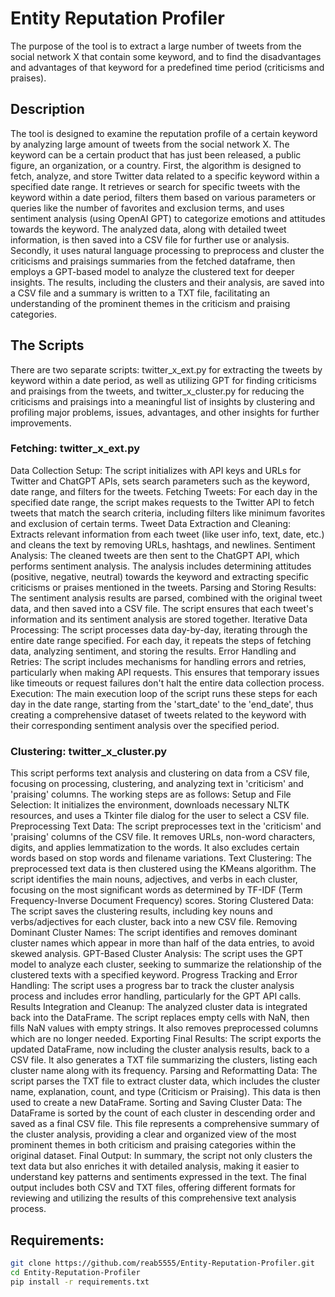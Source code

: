 # Entity Reputation Profiler
The purpose of the tool is to extract a large number of tweets from the social network X that contain some keyword, and to find the disadvantages and advantages of that keyword for a predefined time period (criticisms and praises).

## Description
The tool is designed to examine the reputation profile of a certain keyword by analyzing large amount of tweets from the social network X. The keyword can be a certain product that has just been released, a public figure, an organization, or a country.
First, the algorithm is designed to fetch, analyze, and store Twitter data related to a specific keyword within a specified date range. It retrieves or search for specific tweets with the keyword within a date period, filters them based on various parameters or queries like the number of favorites and exclusion terms, and uses sentiment analysis (using OpenAI GPT) to categorize emotions and attitudes towards the keyword. The analyzed data, along with detailed tweet information, is then saved into a CSV file for further use or analysis.
Secondly, it uses natural language processing to preprocess and cluster the criticisms and praisings summaries from the fetched dataframe, then employs a GPT-based model to analyze the clustered text for deeper insights. The results, including the clusters and their analysis, are saved into a CSV file and a summary is written to a TXT file, facilitating an understanding of the prominent themes in the criticism and praising categories.

## The Scripts
There are two separate scripts:
twitter_x_ext.py for extracting the tweets by keyword within a date period, as well as utilizing GPT for finding criticisms and praisings from the tweets, and twitter_x_cluster.py for reducing the criticisms and praisings into a meaningful list of insights by clustering and profiling major problems, issues, advantages, and other insights for further improvements.

### Fetching: twitter_x_ext.py
Data Collection Setup: The script initializes with API keys and URLs for Twitter and ChatGPT APIs, sets search parameters such as the keyword, date range, and filters for the tweets.
Fetching Tweets: For each day in the specified date range, the script makes requests to the Twitter API to fetch tweets that match the search criteria, including filters like minimum favorites and exclusion of certain terms.
Tweet Data Extraction and Cleaning: Extracts relevant information from each tweet (like user info, text, date, etc.) and cleans the text by removing URLs, hashtags, and newlines.
Sentiment Analysis: The cleaned tweets are then sent to the ChatGPT API, which performs sentiment analysis. The analysis includes determining attitudes (positive, negative, neutral) towards the keyword and extracting specific criticisms or praises mentioned in the tweets.
Parsing and Storing Results: The sentiment analysis results are parsed, combined with the original tweet data, and then saved into a CSV file. The script ensures that each tweet's information and its sentiment analysis are stored together.
Iterative Data Processing: The script processes data day-by-day, iterating through the entire date range specified. For each day, it repeats the steps of fetching data, analyzing sentiment, and storing the results.
Error Handling and Retries: The script includes mechanisms for handling errors and retries, particularly when making API requests. This ensures that temporary issues like timeouts or request failures don't halt the entire data collection process.
Execution: The main execution loop of the script runs these steps for each day in the date range, starting from the 'start_date' to the 'end_date', thus creating a comprehensive dataset of tweets related to the keyword with their corresponding sentiment analysis over the specified period.

### Clustering: twitter_x_cluster.py
This script performs text analysis and clustering on data from a CSV file, focusing on processing, clustering, and analyzing text in 'criticism' and 'praising' columns. The working steps are as follows:
Setup and File Selection: It initializes the environment, downloads necessary NLTK resources, and uses a Tkinter file dialog for the user to select a CSV file.
Preprocessing Text Data: The script preprocesses text in the 'criticism' and 'praising' columns of the CSV file. It removes URLs, non-word characters, digits, and applies lemmatization to the words. It also excludes certain words based on stop words and filename variations.
Text Clustering: The preprocessed text data is then clustered using the KMeans algorithm. The script identifies the main nouns, adjectives, and verbs in each cluster, focusing on the most significant words as determined by TF-IDF (Term Frequency-Inverse Document Frequency) scores.
Storing Clustered Data: The script saves the clustering results, including key nouns and verbs/adjectives for each cluster, back into a new CSV file.
Removing Dominant Cluster Names: The script identifies and removes dominant cluster names which appear in more than half of the data entries, to avoid skewed analysis.
GPT-Based Cluster Analysis: The script uses the GPT model to analyze each cluster, seeking to summarize the relationship of the clustered texts with a specified keyword.
Progress Tracking and Error Handling: The script uses a progress bar to track the cluster analysis process and includes error handling, particularly for the GPT API calls.
Results Integration and Cleanup: The analyzed cluster data is integrated back into the DataFrame. The script replaces empty cells with NaN, then
fills NaN values with empty strings. It also removes preprocessed columns which are no longer needed.
Exporting Final Results: The script exports the updated DataFrame, now including the cluster analysis results, back to a CSV file. It also generates a TXT file summarizing the clusters, listing each cluster name along with its frequency.
Parsing and Reformatting Data: The script parses the TXT file to extract cluster data, which includes the cluster name, explanation, count, and type (Criticism or Praising). This data is then used to create a new DataFrame.
Sorting and Saving Cluster Data: The DataFrame is sorted by the count of each cluster in descending order and saved as a final CSV file. This file represents a comprehensive summary of the cluster analysis, providing a clear and organized view of the most prominent themes in both criticism and praising categories within the original dataset.
Final Output: In summary, the script not only clusters the text data but also enriches it with detailed analysis, making it easier to understand key patterns and sentiments expressed in the text. The final output includes both CSV and TXT files, offering different formats for reviewing and utilizing the results of this comprehensive text analysis process.

## Requirements:


```bash
git clone https://github.com/reab5555/Entity-Reputation-Profiler.git
cd Entity-Reputation-Profiler
pip install -r requirements.txt
